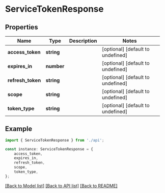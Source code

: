 # ServiceTokenResponse


## Properties

Name | Type | Description | Notes
------------ | ------------- | ------------- | -------------
**access_token** | **string** |  | [optional] [default to undefined]
**expires_in** | **number** |  | [optional] [default to undefined]
**refresh_token** | **string** |  | [optional] [default to undefined]
**scope** | **string** |  | [optional] [default to undefined]
**token_type** | **string** |  | [optional] [default to undefined]

## Example

```typescript
import { ServiceTokenResponse } from './api';

const instance: ServiceTokenResponse = {
    access_token,
    expires_in,
    refresh_token,
    scope,
    token_type,
};
```

[[Back to Model list]](../README.md#documentation-for-models) [[Back to API list]](../README.md#documentation-for-api-endpoints) [[Back to README]](../README.md)

